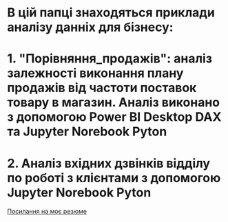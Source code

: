 # В цій папці знаходяться приклади аналізу данніх для бізнесу:
# 1. "Порівняння_продажів": аналіз залежності виконання плану продажів від частоти поставок товару в магазин. Аналіз виконано з допомогою Power BI Desktop DAX  та Jupyter Norebook Pyton
# 2. Аналіз вхідних дзвінків відділу по роботі з клієнтами з допомогою Jupyter Norebook Pyton 
[Посилання на моє резюме](https://robota.ua/my/resumes/13623145)
